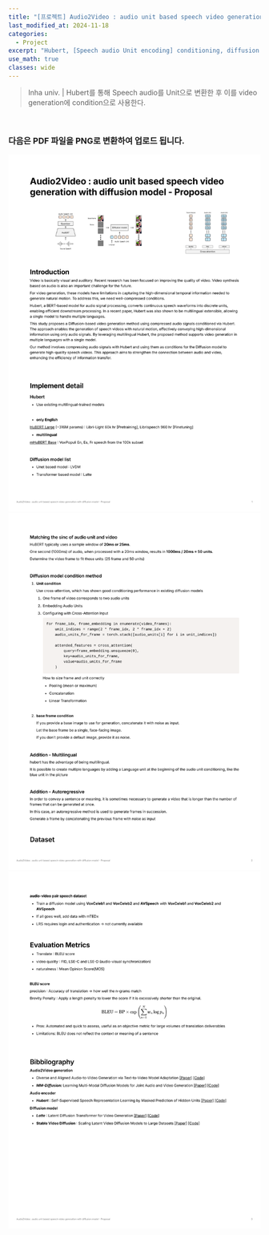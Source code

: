 ```yaml
---
title: "[프로젝트] Audio2Video : audio unit based speech video generation with diffusion model - Proposal"
last_modified_at: 2024-11-18
categories:
  - Project
excerpt: "Hubert, [Speech audio Unit encoding] conditioning, diffusion video generation"
use_math: true
classes: wide
---
```


> Inha univ.  |  Hubert를 통해 Speech audio를 Unit으로 변환한 후 이를 video generation에 condition으로 사용한다.  
>
> 
 
<br>

### 다음은 PDF 파일을 PNG로 변환하여 업로드 됩니다.

![PDF Page 1](/assets/Images/2024-11-18-Audio2Video_proposal/page_1.png)
![PDF Page 2](/assets/Images/2024-11-18-Audio2Video_proposal/page_2.png)
![PDF Page 3](/assets/Images/2024-11-18-Audio2Video_proposal/page_3.png)

